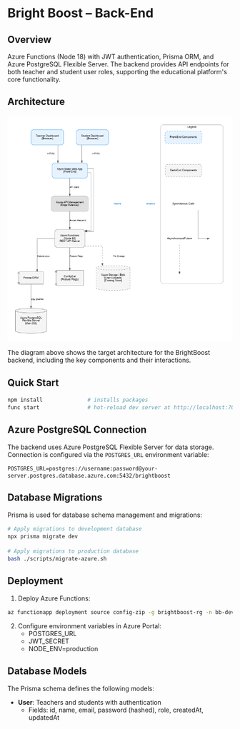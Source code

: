 # Bright Boost – Back-End

## Overview
Azure Functions (Node 18) with JWT authentication, Prisma ORM, and Azure PostgreSQL Flexible Server. The backend provides API endpoints for both teacher and student user roles, supporting the educational platform's core functionality.

## Architecture
![Back-End Diagram](../docs/architecture/Back_End_Diagram.png)

The diagram above shows the target architecture for the BrightBoost backend, including the key components and their interactions.

## Quick Start
```bash
npm install              # installs packages
func start               # hot-reload dev server at http://localhost:7071
```

## Azure PostgreSQL Connection
The backend uses Azure PostgreSQL Flexible Server for data storage. Connection is configured via the `POSTGRES_URL` environment variable:

```
POSTGRES_URL=postgres://username:password@your-server.postgres.database.azure.com:5432/brightboost
```

## Database Migrations
Prisma is used for database schema management and migrations:

```bash
# Apply migrations to development database
npx prisma migrate dev

# Apply migrations to production database
bash ./scripts/migrate-azure.sh
```

## Deployment
1. Deploy Azure Functions:
```bash
az functionapp deployment source config-zip -g brightboost-rg -n bb-dev-func --src ./api.zip
```

2. Configure environment variables in Azure Portal:
   - POSTGRES_URL
   - JWT_SECRET
   - NODE_ENV=production

## Database Models
The Prisma schema defines the following models:

- **User**: Teachers and students with authentication
  - Fields: id, name, email, password (hashed), role, createdAt, updatedAt
